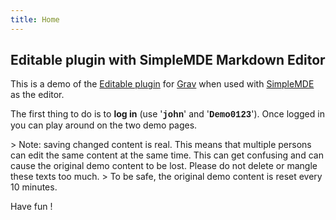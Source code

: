 ```yaml
---
title: Home
---
```


## Editable plugin with SimpleMDE Markdown Editor

This is a demo of the [Editable plugin](https://github.com/bleutzinn/grav-plugin-editable/blob/master/README.md) for [Grav](http://github.com/getgrav/grav) when used with [SimpleMDE](https://simplemde.com/) as the editor.

The first thing to do is to **log in** (use '**<font face="Courier New">john</font>**' and '**<font face="Courier New">Demo0123</font>**'). Once logged in you can play around on the two demo pages.

&gt; Note: saving changed content is real. This means that multiple persons can edit the same content at the same time. This can get confusing and can cause the original demo content to be lost. Please do not delete or mangle these texts too much.
&gt; To be safe, the original demo content is reset every 10 minutes.



Have fun !
